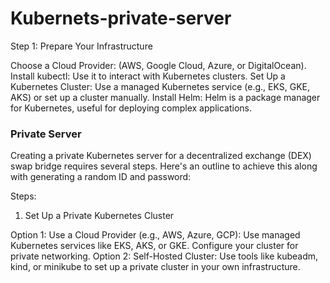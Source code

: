 # Kubernets-private-server



Step 1: Prepare Your Infrastructure


Choose a Cloud Provider: (AWS, Google Cloud, Azure, or DigitalOcean).
Install kubectl: Use it to interact with Kubernetes clusters.
Set Up a Kubernetes Cluster: Use a managed Kubernetes service (e.g., EKS, GKE, AKS) or set up a cluster manually.
Install Helm: Helm is a package manager for Kubernetes, useful for deploying complex applications.



### Private Server

Creating a private Kubernetes server for a decentralized exchange (DEX) swap bridge requires several steps. Here's an outline to achieve this along with generating a random ID and password:

Steps:
1. Set Up a Private Kubernetes Cluster

Option 1: Use a Cloud Provider (e.g., AWS, Azure, GCP): Use managed Kubernetes services like EKS, AKS, or GKE. Configure your cluster for private networking.
Option 2: Self-Hosted Cluster: Use tools like kubeadm, kind, or minikube to set up a private cluster in your own infrastructure.

